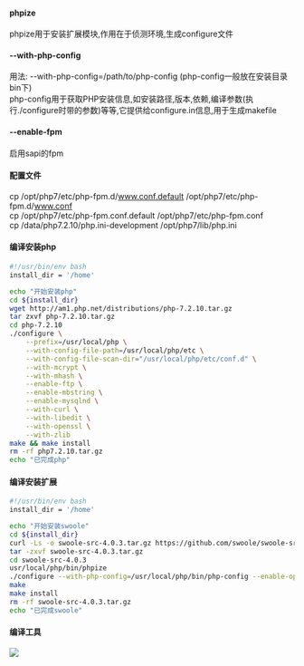 #### phpize
phpize用于安装扩展模块,作用在于侦测环境,生成configure文件

#### --with-php-config
用法: --with-php-config=/path/to/php-config (php-config一般放在安装目录bin下)    
php-config用于获取PHP安装信息,如安装路径,版本,依赖,编译参数(执行./configure时带的参数)等等,它提供给configure.in信息,用于生成makefile

#### --enable-fpm
启用sapi的fpm

#### 配置文件
cp /opt/php7/etc/php-fpm.d/www.conf.default /opt/php7/etc/php-fpm.d/www.conf  
cp /opt/php7/etc/php-fpm.conf.default /opt/php7/etc/php-fpm.conf  
cp /data/php7.2.10/php.ini-development /opt/php7/lib/php.ini  

#### 编译安装php
```bash
#!/usr/bin/env bash
install_dir = '/home'

echo "开始安装php"
cd ${install_dir}
wget http://am1.php.net/distributions/php-7.2.10.tar.gz
tar zxvf php-7.2.10.tar.gz
cd php-7.2.10
./configure \
    --prefix=/usr/local/php \
    --with-config-file-path=/usr/local/php/etc \
    --with-config-file-scan-dir="/usr/local/php/etc/conf.d" \
    --with-mcrypt \
    --with-mhash \
    --enable-ftp \
    --enable-mbstring \
    --enable-mysqlnd \
    --with-curl \
    --with-libedit \
    --with-openssl \
    --with-zlib 
make && make install
rm -rf php7.2.10.tar.gz
echo "已完成php"
```

#### 编译安装扩展
```bash
#!/usr/bin/env bash
install_dir = '/home'

echo "开始安装swoole"
cd ${install_dir}
curl -Ls -o swoole-src-4.0.3.tar.gz https://github.com/swoole/swoole-src/archive/v4.0.3.tar.gz 
tar -zxvf swoole-src-4.0.3.tar.gz 
cd swoole-src-4.0.3 
usr/local/php/bin/phpize 
./configure --with-php-config=/usr/local/php/bin/php-config --enable-openssl
make 
make install 
rm -rf swoole-src-4.0.3.tar.gz
echo "已完成swoole"
```

#### 编译工具
![](https://box.kancloud.cn/302fc3e158fcb689336665ddf01b47cb_537x361.png)